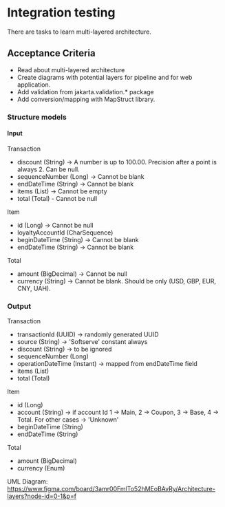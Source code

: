 # Integration testing
There are tasks to learn multi-layered architecture.

## Acceptance Criteria

 - Read about multi-layered architecture
 - Create diagrams with potential layers for pipeline and for web application. 
 - Add validation from jakarta.validation.* package
 - Add conversion/mapping with MapStruct library.

### Structure models

#### Input

Transaction

- discount (String) -> A number is up to 100.00. Precision after a point is always 2. Can be null.
- sequenceNumber (Long) -> Cannot be blank
- endDateTime (String) -> Cannot be blank
- items (List<Item>) -> Cannot be empty
- total (Total) - Cannot be null

Item

- id (Long) -> Cannot be null
- loyaltyAccountId (CharSequence)
- beginDateTime (String) -> Cannot be blank
- endDateTime (String) -> Cannot be blank

Total

- amount (BigDecimal) -> Cannot be null
- currency (String) -> Cannot be blank. Should be only (USD, GBP, EUR, CNY, UAH).


### Output

Transaction

- transactionId (UUID) -> randomly generated UUID
- source (String) -> 'Softserve' constant always
- discount (String) -> to be ignored
- sequenceNumber (Long)
- operationDateTime (Instant) -> mapped from endDateTime field
- items (List<Item>)
- total (Total)

Item

- id (Long)
- account (String) -> if account Id 1 -> Main, 2 -> Coupon, 3 -> Base, 4 -> Total. For other cases -> 'Unknown'
- beginDateTime (String)
- endDateTime (String)

Total

- amount (BigDecimal)
- currency (Enum)

UML Diagram: https://www.figma.com/board/3amr00FmlTo52hMEoBAvRy/Architecture-layers?node-id=0-1&p=f